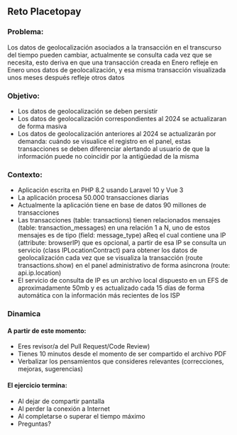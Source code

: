 ## Reto Placetopay

### Problema:
Los datos de geolocalización asociados a la transacción en el transcurso del tiempo pueden cambiar, actualmente se consulta cada vez que se necesita, esto deriva en que una transacción creada en Enero refleje en Enero unos datos de geolocalización, y esa misma transacción visualizada unos meses después refleje otros datos

### Objetivo:
- Los datos de geolocalización se deben persistir
- Los datos de geolocalización correspondientes al 2024 se actualizaran de forma masiva
- Los datos de geolocalización anteriores al 2024 se actualizarán por demanda: cuándo se visualice el registro en el panel, estas transacciones se deben diferenciar alertando al usuario de que la información puede no coincidir por la antigüedad de la misma

### Contexto:
- Aplicación escrita en PHP 8.2 usando Laravel 10 y Vue 3
- La aplicación procesa 50.000 transacciones diarias
- Actualmente la aplicación tiene en base de datos 90 millones de transacciones
- Las transacciones (table: transactions) tienen relacionados mensajes (table: transaction_messages) en una relación 1 a N, uno de estos mensajes es de tipo (field: message_type) aReq el cual contiene una IP (attribute: browserIP) que es opcional, a partir de esa IP se consulta un servicio (class IPLocationContract)  para obtener los datos de geolocalización cada vez que se visualiza la transacción (route transactions.show) en el panel administrativo de forma asincrona (route: api.ip.location)
- El servicio de consulta de IP es un archivo local dispuesto en un EFS de aproximadamente 50mb y es actualizado cada 15 días de forma automática con la información más recientes de los ISP

### Dinamica

#### A partir de este momento:
- Eres revisor/a del Pull Request/Code Review)
- Tienes 10 minutos desde el momento de ser compartido el archivo PDF
- Verbalizar los pensamientos que consideres relevantes (correcciones, mejoras,  sugerencias)

#### El ejercicio termina:
- Al dejar de compartir pantalla
- Al perder la conexión a Internet
- Al completarse o superar el tiempo máximo
- Preguntas?